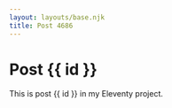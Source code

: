 ```yaml
---
layout: layouts/base.njk
title: Post 4686
---
```


# Post {{ id }}

This is post {{ id }} in my Eleventy project.
